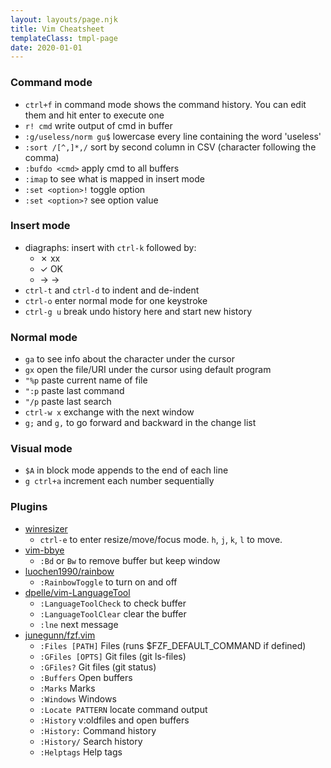 ```yaml
---
layout: layouts/page.njk
title: Vim Cheatsheet
templateClass: tmpl-page
date: 2020-01-01
---
```


### Command mode

- `ctrl+f` in command mode shows the command history. You can edit them and hit enter to execute one
- `r! cmd` write output of cmd in buffer
- `:g/useless/norm gu$` lowercase every line containing the word 'useless'
- `:sort /[^,]*,/` sort by second column in CSV (character following the comma)
- `:bufdo <cmd>` apply cmd to all buffers
- `:imap` to see what is mapped in insert mode
- `:set <option>!` toggle option
- `:set <option>?` see option value


### Insert mode

- diagraphs: insert with `ctrl-k` followed by:
    - ✗ xx
    - ✓ OK
    - → ->
- `ctrl-t` and `ctrl-d` to indent and de-indent
- `ctrl-o` enter normal mode for one keystroke
- `ctrl-g u` break undo history here and start new history

### Normal mode

- `ga` to see info about the character under the cursor
- `gx` open the file/URI under the cursor using default program
- `"%p` paste current name of file
- `":p` paste last command
- `"/p` paste last search
- `ctrl-w x` exchange with the next window
- `g;` and `g,` to go forward and backward in the change list


### Visual mode

- `$A` in block mode appends to the end of each line
- `g ctrl+a` increment each number sequentially

### Plugins

- [winresizer](https://github.com/simeji/winresizer)
  - `ctrl-e` to enter resize/move/focus mode. `h`, `j`, `k`, `l` to move.
- [vim-bbye](https://github.com/moll/vim-bbye)
  - `:Bd` or `Bw` to remove buffer but keep window
- [luochen1990/rainbow](https://github.com/luochen1990/rainbow)
  - `:RainbowToggle` to turn on and off
- [dpelle/vim-LanguageTool](https://github.com/dpelle/vim-LanguageTool)
  - `:LanguageToolCheck` to check buffer
  - `:LanguageToolClear` clear the buffer
  - `:lne` next message
- [junegunn/fzf.vim](https://github.com/junegunn/fzf.vim)
  - `:Files [PATH]` Files (runs $FZF_DEFAULT_COMMAND if defined)
  - `:GFiles [OPTS]` Git files (git ls-files)
  - `:GFiles?` Git files (git status)
  - `:Buffers` Open buffers
  - `:Marks` Marks
  - `:Windows` Windows
  - `:Locate PATTERN` locate command output
  - `:History` v:oldfiles and open buffers
  - `:History:` Command history
  - `:History/` Search history
  - `:Helptags` Help tags
